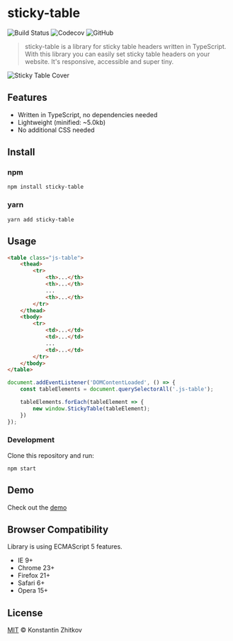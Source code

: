 # sticky-table

![Build Status](https://github.com/zhitkovkostya/sticky-table/actions/workflows/coverage.yml/badge.svg)
![Codecov](https://img.shields.io/codecov/c/github/zhitkovkostya/sticky-table)
![GitHub](https://img.shields.io/github/license/zhitkovkostya/sticky-table)

> sticky-table is a library for sticky table headers written in TypeScript. With this library you can easily set sticky table headers on your website. It's responsive, accessible and super tiny.

![Sticky Table Cover](https://repository-images.githubusercontent.com/448645679/64d17f01-6be4-415e-b783-5267e60d93c0)

## Features

- Written in TypeScript, no dependencies needed
- Lightweight (minified: ~5.0kb)
- No additional CSS needed

## Install

### npm

```
npm install sticky-table
```

### yarn

```
yarn add sticky-table
```

## Usage

```html
<table class="js-table">
    <thead>
        <tr>
            <th>...</th>
            <th>...</th>
            ...
            <th>...</th>
        </tr>
    </thead>
    <tbody>
        <tr>
            <td>...</td>
            <td>...</td>
            ...
            <td>...</td>
        </tr>
    </tbody>
</table>
```

```js
document.addEventListener('DOMContentLoaded', () => {
    const tableElements = document.querySelectorAll('.js-table');

    tableElements.forEach(tableElement => {
        new window.StickyTable(tableElement);
    })
});
```

### Development

Clone this repository and run:

```
npm start
```

## Demo

Check out the [demo](https://zhitkovkostya.github.io/sticky-table/)

## Browser Compatibility

Library is using ECMAScript 5 features.

* IE 9+
* Chrome 23+
* Firefox 21+
* Safari 6+
* Opera 15+

## License

[MIT](https://opensource.org/licenses/MIT) © Konstantin Zhitkov
